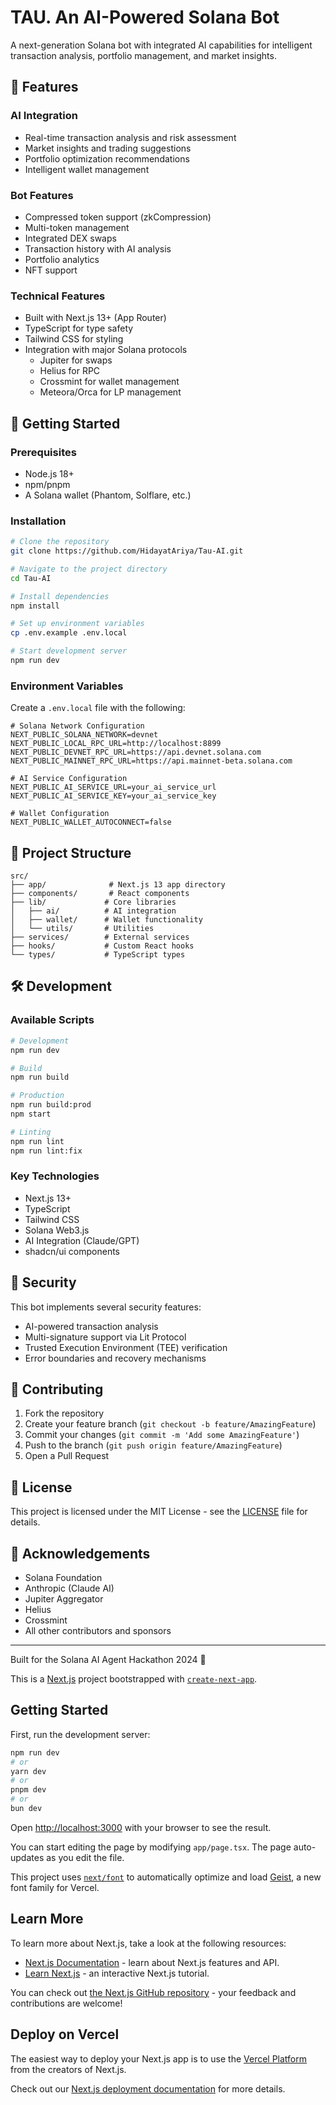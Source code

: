 # TAU. An AI-Powered Solana Bot

A next-generation Solana bot with integrated AI capabilities for intelligent transaction analysis, portfolio management, and market insights.

## 🌟 Features

### AI Integration
- Real-time transaction analysis and risk assessment
- Market insights and trading suggestions
- Portfolio optimization recommendations
- Intelligent wallet management

### Bot Features
- Compressed token support (zkCompression)
- Multi-token management
- Integrated DEX swaps
- Transaction history with AI analysis
- Portfolio analytics
- NFT support

### Technical Features
- Built with Next.js 13+ (App Router)
- TypeScript for type safety
- Tailwind CSS for styling
- Integration with major Solana protocols
  - Jupiter for swaps
  - Helius for RPC
  - Crossmint for wallet management
  - Meteora/Orca for LP management

## 🚀 Getting Started

### Prerequisites
- Node.js 18+
- npm/pnpm
- A Solana wallet (Phantom, Solflare, etc.)

### Installation
```bash
# Clone the repository
git clone https://github.com/HidayatAriya/Tau-AI.git

# Navigate to the project directory
cd Tau-AI

# Install dependencies
npm install

# Set up environment variables
cp .env.example .env.local

# Start development server
npm run dev
```

### Environment Variables
Create a `.env.local` file with the following:
```env
# Solana Network Configuration
NEXT_PUBLIC_SOLANA_NETWORK=devnet
NEXT_PUBLIC_LOCAL_RPC_URL=http://localhost:8899
NEXT_PUBLIC_DEVNET_RPC_URL=https://api.devnet.solana.com
NEXT_PUBLIC_MAINNET_RPC_URL=https://api.mainnet-beta.solana.com

# AI Service Configuration
NEXT_PUBLIC_AI_SERVICE_URL=your_ai_service_url
NEXT_PUBLIC_AI_SERVICE_KEY=your_ai_service_key

# Wallet Configuration
NEXT_PUBLIC_WALLET_AUTOCONNECT=false
```

## 📖 Project Structure
```
src/
├── app/              # Next.js 13 app directory
├── components/       # React components
├── lib/             # Core libraries
│   ├── ai/          # AI integration
│   ├── wallet/      # Wallet functionality
│   └── utils/       # Utilities
├── services/        # External services
├── hooks/           # Custom React hooks
└── types/           # TypeScript types
```

## 🛠 Development

### Available Scripts
```bash
# Development
npm run dev

# Build
npm run build

# Production
npm run build:prod
npm start

# Linting
npm run lint
npm run lint:fix
```

### Key Technologies
- Next.js 13+
- TypeScript
- Tailwind CSS
- Solana Web3.js
- AI Integration (Claude/GPT)
- shadcn/ui components

## 🔐 Security

This bot implements several security features:
- AI-powered transaction analysis
- Multi-signature support via Lit Protocol
- Trusted Execution Environment (TEE) verification
- Error boundaries and recovery mechanisms

## 🤝 Contributing

1. Fork the repository
2. Create your feature branch (`git checkout -b feature/AmazingFeature`)
3. Commit your changes (`git commit -m 'Add some AmazingFeature'`)
4. Push to the branch (`git push origin feature/AmazingFeature`)
5. Open a Pull Request

## 📜 License

This project is licensed under the MIT License - see the [LICENSE](LICENSE) file for details.

## 🙏 Acknowledgements

- Solana Foundation
- Anthropic (Claude AI)
- Jupiter Aggregator
- Helius
- Crossmint
- All other contributors and sponsors

---

Built for the Solana AI Agent Hackathon 2024 🚀

This is a [Next.js](https://nextjs.org) project bootstrapped with [`create-next-app`](https://nextjs.org/docs/app/api-reference/cli/create-next-app).

## Getting Started

First, run the development server:

```bash
npm run dev
# or
yarn dev
# or
pnpm dev
# or
bun dev
```

Open [http://localhost:3000](http://localhost:3000) with your browser to see the result.

You can start editing the page by modifying `app/page.tsx`. The page auto-updates as you edit the file.

This project uses [`next/font`](https://nextjs.org/docs/app/building-your-application/optimizing/fonts) to automatically optimize and load [Geist](https://vercel.com/font), a new font family for Vercel.

## Learn More

To learn more about Next.js, take a look at the following resources:

- [Next.js Documentation](https://nextjs.org/docs) - learn about Next.js features and API.
- [Learn Next.js](https://nextjs.org/learn) - an interactive Next.js tutorial.

You can check out [the Next.js GitHub repository](https://github.com/vercel/next.js) - your feedback and contributions are welcome!

## Deploy on Vercel

The easiest way to deploy your Next.js app is to use the [Vercel Platform](https://vercel.com/new?utm_medium=default-template&filter=next.js&utm_source=create-next-app&utm_campaign=create-next-app-readme) from the creators of Next.js.

Check out our [Next.js deployment documentation](https://nextjs.org/docs/app/building-your-application/deploying) for more details.
